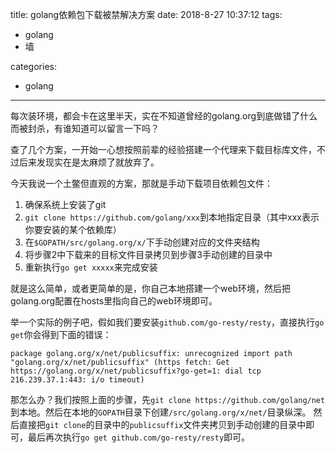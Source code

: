 title: golang依赖包下载被禁解决方案
date: 2018-8-27 10:37:12
tags:
- golang
- 墙

categories:
- golang
---

每次装环境，都会卡在这里半天，实在不知道曾经的golang.org到底做错了什么而被封杀，有谁知道可以留言一下吗？

查了几个方案，一开始一心想按照前辈的经验搭建一个代理来下载目标库文件，不过后来发现实在是太麻烦了就放弃了。

今天我说一个土鳖但直观的方案，那就是手动下载项目依赖包文件：

1. 确保系统上安装了git
2. `git clone https://github.com/golang/xxx`到本地指定目录（其中xxx表示你要安装的某个依赖库）
3. 在`$GOPATH/src/golang.org/x/`下手动创建对应的文件夹结构
4. 将步骤2中下载来的目标文件目录拷贝到步骤3手动创建的目录中
5. 重新执行`go get xxxxx`来完成安装

就是这么简单，或者更简单的是，你自己本地搭建一个web环境，然后把golang.org配置在hosts里指向自己的web环境即可。

 举一个实际的例子吧，假如我们要安装`github.com/go-resty/resty`，直接执行`go get`你会得到下面的错误：
 
 ```
package golang.org/x/net/publicsuffix: unrecognized import path "golang.org/x/net/publicsuffix" (https fetch: Get https://golang.org/x/net/publicsuffix?go-get=1: dial tcp 216.239.37.1:443: i/o timeout)

 ```

那怎么办？我们按照上面的步骤，先`git clone https://github.com/golang/net`到本地。然后在本地的`GOPATH`目录下创建`/src/golang.org/x/net/`目录纵深。
然后直接把`git clone`的目录中的`publicsuffix`文件夹拷贝到手动创建的目录中即可，最后再次执行`go get github.com/go-resty/resty`即可。